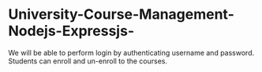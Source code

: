 # University-Course-Management-Nodejs-Expressjs-
We will be able to perform login by authenticating username and password. Students can enroll and un-enroll to the courses.
